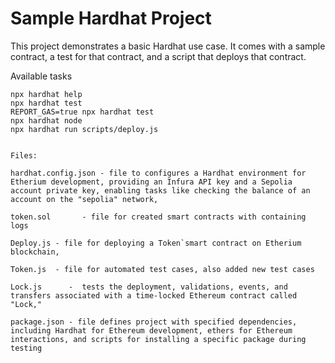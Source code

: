 # Sample Hardhat Project

This project demonstrates a basic Hardhat use case. It comes with a sample contract, a test for that contract, and a script that deploys that contract.

Available tasks

```shell
npx hardhat help
npx hardhat test
REPORT_GAS=true npx hardhat test
npx hardhat node
npx hardhat run scripts/deploy.js


Files:

hardhat.config.json - file to configures a Hardhat environment for Etherium development, providing an Infura API key and a Sepolia account private key, enabling tasks like checking the balance of an account on the "sepolia" network,

token.sol       - file for created smart contracts with containing logs

Deploy.js - file for deploying a Token`smart contract on Etherium blockchain,

Token.js  - file for automated test cases, also added new test cases 

Lock.js      -  tests the deployment, validations, events, and transfers associated with a time-locked Ethereum contract called "Lock,"

package.json - file defines project with specified dependencies, including Hardhat for Ethereum development, ethers for Ethereum interactions, and scripts for installing a specific package during testing


```
